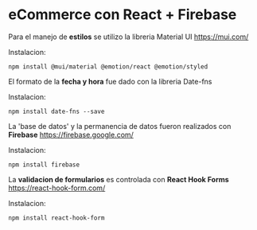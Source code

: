 
# eCommerce con React + Firebase

Para el manejo de **estilos** se utilizo la libreria Material UI
https://mui.com/

Instalacion:

```
npm install @mui/material @emotion/react @emotion/styled
```
El formato de la **fecha y hora** fue dado con la libreria Date-fns

Instalacion:

```
npm install date-fns --save
```

La 'base de datos' y la permanencia de datos fueron realizados con **Firebase**
https://firebase.google.com/

Instalacion:

```
npm install firebase
```

La **validacion de formularios** es controlada con **React Hook Forms**
https://react-hook-form.com/

Instalacion:

```
npm install react-hook-form
```

